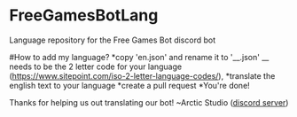 # FreeGamesBotLang
Language repository for the Free Games Bot discord bot

#How to add my language?
*copy 'en.json' and rename it to '__.json' __ needs to be the 2 letter code for your language (https://www.sitepoint.com/iso-2-letter-language-codes/),
*translate the english text to your language
*create a pull request
*You're done!

Thanks for helping us out translating our bot!
~Arctic Studio ([discord server](https://discordapp.com/invite/wzF9qfC))
